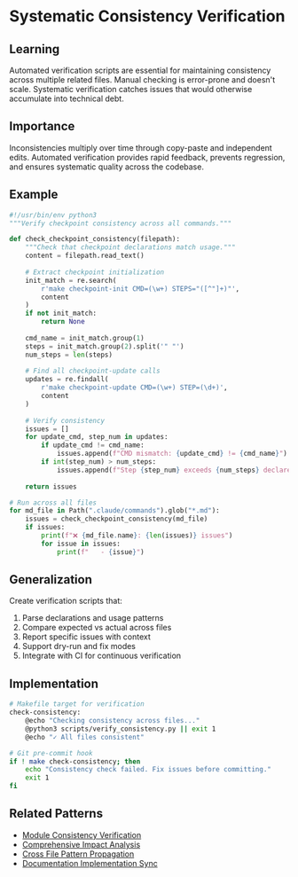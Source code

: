 # Systematic Consistency Verification

## Learning
Automated verification scripts are essential for maintaining consistency across multiple related files. Manual checking is error-prone and doesn't scale. Systematic verification catches issues that would otherwise accumulate into technical debt.

## Importance
Inconsistencies multiply over time through copy-paste and independent edits. Automated verification provides rapid feedback, prevents regression, and ensures systematic quality across the codebase.

## Example
```python
#!/usr/bin/env python3
"""Verify checkpoint consistency across all commands."""

def check_checkpoint_consistency(filepath):
    """Check that checkpoint declarations match usage."""
    content = filepath.read_text()
    
    # Extract checkpoint initialization
    init_match = re.search(
        r'make checkpoint-init CMD=(\w+) STEPS="([^"]+)"',
        content
    )
    if not init_match:
        return None
        
    cmd_name = init_match.group(1)
    steps = init_match.group(2).split('" "')
    num_steps = len(steps)
    
    # Find all checkpoint-update calls
    updates = re.findall(
        r'make checkpoint-update CMD=(\w+) STEP=(\d+)',
        content
    )
    
    # Verify consistency
    issues = []
    for update_cmd, step_num in updates:
        if update_cmd != cmd_name:
            issues.append(f"CMD mismatch: {update_cmd} != {cmd_name}")
        if int(step_num) > num_steps:
            issues.append(f"Step {step_num} exceeds {num_steps} declared")
    
    return issues

# Run across all files
for md_file in Path(".claude/commands").glob("*.md"):
    issues = check_checkpoint_consistency(md_file)
    if issues:
        print(f"❌ {md_file.name}: {len(issues)} issues")
        for issue in issues:
            print(f"   - {issue}")
```

## Generalization
Create verification scripts that:
1. Parse declarations and usage patterns
2. Compare expected vs actual across files
3. Report specific issues with context
4. Support dry-run and fix modes
5. Integrate with CI for continuous verification

## Implementation
```bash
# Makefile target for verification
check-consistency:
	@echo "Checking consistency across files..."
	@python3 scripts/verify_consistency.py || exit 1
	@echo "✓ All files consistent"

# Git pre-commit hook
if ! make check-consistency; then
    echo "Consistency check failed. Fix issues before committing."
    exit 1
fi
```

## Related Patterns
- [Module Consistency Verification](module-consistency-verification.md)
- [Comprehensive Impact Analysis](comprehensive-impact-analysis.md)
- [Cross File Pattern Propagation](cross-file-pattern-propagation.md)
- [Documentation Implementation Sync](documentation-implementation-sync.md)